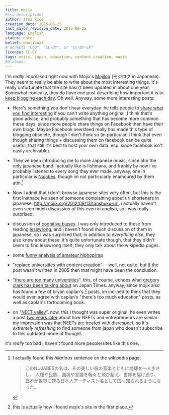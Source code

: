 ```yaml
---
title: mojix
#rss_description: 
author: Issa Rice
creation_date: 2015-06-25
last_major_revision_date: 2015-06-25
language: English
status: notes
belief: emotional
# accepts "CC0", "CC-BY", or "CC-BY-SA"
license: CC-BY
tags: mojix, japan, education, content creation, music
#aliases: 
---
```


I'm *really impressed* right now with Mojix's
[Mojilog](http://mojix.org) (モジログ in Japanese). They seem to really
be able to write about the most interesting things. It's really
unfortunate that the site hasn't been updated in about one year.
Somewhat ironically, they do have one post describing how important it
is to [keep blogging each day](http://mojix.org/2008/06/22/everyday_blog_training). Oh well. Anyway, some more interesting
posts:

- Here's something you don't hear everyday: he tells people to [share
  what you find
  interesting](http://mojix.org/2009/01/18/blog_method_shoukai) if you
  can't write anything original.  I think that's good advice, and
  probably something that has become more common these days, since more
  people share things on Facebook than have their own blogs.  Maybe
  Facebook newsfeed really *has* made this type of blogging obsolete,
  though I don't think so (in particular, i think that even though
  sharing things + discussing them on facebook can be quite useful, that
  still it's best to host your own data, esp. since facebook isn't
  easily archivable).

- They've been introducing me to more Japanese music, since atm the only
  japanese band i actually like is fishmans, and frankly by now i've
  probably listened to every song they ever made. anyway, one in
  particular is [Nujabes](https://ja.wikipedia.org/wiki/Nujabes), though
  im not particularly enamoured by them atm.[^nj]

    [^nj]: I actually found this *hilarious* sentence on the wikipedia
    page:

        >このNUJABESの名は、その美しい彼の音楽とともに地球を一人歩きし、
        人種や民族、国境や言語を軽々と飛び超え、世界を駆け巡り、
        日本が世界に誇る日本人アーティスト名として広く知られるようになった。 
- Now I admit that i don't browse japanese sites very often, but this is
  the first instnace ive seen of someone complaining about url
  shorteners in japanese: <http://mojix.org/2012/09/13/tanshuku-url>. i
  actually haven't even seen much discussion of this even in *english*,
  so i was really surprised.

- discussion of [cognitive
  biases](http://mojix.org/2008/05/19/cognitive_biases). i was only
  introduced to these from reading [lesswrong](), and i haven't found
  much discussion of them in japanese, so i was surprised that, in
  addition to *everything else*, they also knew about these. it's quite
  unfortunate though, that they didn't seem to find lesswrong itself;
  they only talk about the wikipedia pages.

- some [funny analysis of amateur hiphop/rap](http://mojix.org/2008/12/30/hateshinai_nomura)

- "[replace universities with content
  creation](http://mojix.org/2005/12/24/211938)"---well, not quite, but
  if the post wasn't written in 2005 then that might have been the
  conclusion

- "[there are too many universities][too many]". this, of course, echoes
  what [gregory clark has been talking about][j u] on Japan Times.
  anyway, since mojix also has found a few of bryan caplan's [^bc] posts, im
  inclined to think that they would even agree with caplan's "there's
  too much education" posts, as well as caplan's forthcoming book.

    [^bc]: this is actually how i found mojix's site in the first place.

    [too many]: http://mojix.org/2012/07/07/daigaku-oosugi
    [j u]: http://www.japantimes.co.jp/opinion/2012/11/28/commentary/japans-university-education-crisis/

- on "[NEET valley](http://mojix.org/2010/10/20/neet-valley)". now, this
  i thought was super original. he even writes a post [two years
  later](http://mojix.org/2012/07/06/neet-kigyou) about how NEETs and
  entrepreneurs are similar. my impression was that NEETs are treated
  with disrespect, so it's *extremely refreshing* to find someone from
  japan who doesn't subscribe to this outdated mode of thought.

it's *really* too bad i haven't found more people/sites like this one.
